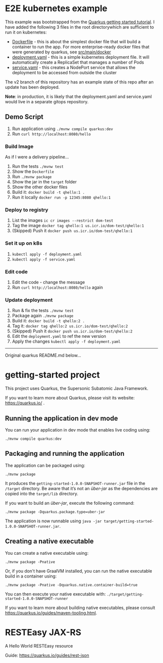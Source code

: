 # E2E kubernetes example

This example was bootstrapped from the [Quarkus getting started tutorial](https://quarkus.io/guides/getting-started). I have added the following 3 files in the root directorywhich are sufficient to run it on kubernetes:

- [Dockerfile](Dockerfile) - this is about the simplest docker file that will build a container to run the app. For more enterprise-ready docker files that were generated by quarkus, see [src/main/docker](src/main/docker)
- [deployment.yaml](deployment.yaml) - this is a simple kubernetes deployment file. It will automatically create a ReplicaSet that manages a number of Pods
- [service.yaml](service.yaml) - this creates a NodePort service that allows the deployment to be accessed from outside the cluster

The v2 branch of this repository has an example state of this repo after an update has been deployed.

**Note**: in production, it is likely that the deployment.yaml and service.yaml would live in a separate gitops repository.

## Demo Script

1. Run application using `./mvnw compile quarkus:dev`
2. Run `curl http://localhost:8080/hello`

### Build Image
As if I were a delivery pipeline...
1. Run the tests `./mvnw test`
2. Show the `Dockerfile`
3. Run `./mvnw package`
4. Show the jar in the `target` folder
5. Show the other docker files
6. Build it: `docker build -t qhello:1 .`
7. Run it locally `docker run -p 12345:8080 qhello:1`

### Deploy to registry
1. List the images `ic cr images --restrict dom-test`
2. Tag the image `docker tag qhello:1 us.icr.io/dom-test/qhello:1`
3. (Skipped) Push it `docker push us.icr.io/dom-test/qhello:1`

### Set it up on k8s
1. `kubectl apply -f deployment.yaml`
2. `kubectl apply -f service.yaml`

### Edit code
1. Edit the code - change the message
2. Run `curl http://localhost:8080/hello` again

### Update deployment
1. Run & fix the tests `./mvnw test`
2. Package again `./mvnw package`
3. Build it: `docker build -t qhello:2 .`
4. Tag it: `docker tag qhello:2 us.icr.io/dom-test/qhello:2`
5. (Skipped) Push it `docker push us.icr.io/dom-test/qhello:2`
6. Edit the `deployment.yaml` to ref the new version
7. Apply the changes `kubectl apply -f deployment.yaml`

---

Original quarkus README.md below...

# getting-started project

This project uses Quarkus, the Supersonic Subatomic Java Framework.

If you want to learn more about Quarkus, please visit its website: https://quarkus.io/ .

## Running the application in dev mode

You can run your application in dev mode that enables live coding using:
```shell script
./mvnw compile quarkus:dev
```

## Packaging and running the application

The application can be packaged using:
```shell script
./mvnw package
```
It produces the `getting-started-1.0.0-SNAPSHOT-runner.jar` file in the `/target` directory.
Be aware that it’s not an _über-jar_ as the dependencies are copied into the `target/lib` directory.

If you want to build an _über-jar_, execute the following command:
```shell script
./mvnw package -Dquarkus.package.type=uber-jar
```

The application is now runnable using `java -jar target/getting-started-1.0.0-SNAPSHOT-runner.jar`.

## Creating a native executable

You can create a native executable using: 
```shell script
./mvnw package -Pnative
```

Or, if you don't have GraalVM installed, you can run the native executable build in a container using: 
```shell script
./mvnw package -Pnative -Dquarkus.native.container-build=true
```

You can then execute your native executable with: `./target/getting-started-1.0.0-SNAPSHOT-runner`

If you want to learn more about building native executables, please consult https://quarkus.io/guides/maven-tooling.html.

# RESTEasy JAX-RS

<p>A Hello World RESTEasy resource</p>

Guide: https://quarkus.io/guides/rest-json
